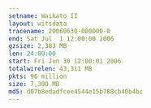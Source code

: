 ```yaml
---
setname: Waikato II
layout: witsdata
tracename: 20060630-000000-0
end: Sat Jul  1 12:00:00 2006
gzsize: 2,383 MB
len: 24:00:00
start: Fri Jun 30 12:00:01 2006
totalwirelen: 43,311 MB
pkts: 96 million
size: 7,300 MB
md5: d07b8edadfcee4544e15b788cb40b4bc
---
```

